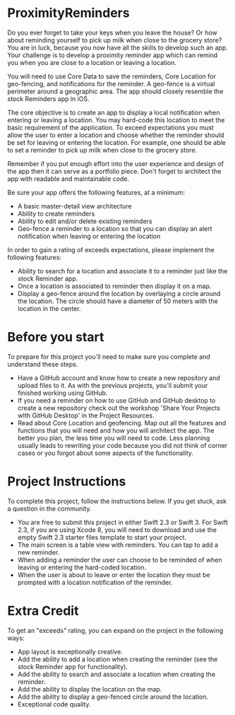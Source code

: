 # ProximityReminders

Do you ever forget to take your keys when you leave the house? Or how about reminding yourself to pick up milk when close to the grocery store? You are in luck, because you now have all the skills to develop such an app. Your challenge is to develop a proximity reminder app which can remind you when you are close to a location or leaving a location.

You will need to use Core Data to save the reminders, Core Location for geo-fencing, and notifications for the reminder. A geo-fence is a virtual perimeter around a geographic area. The app should closely resemble the stock Reminders app in iOS.

The core objective is to create an app to display a local notification when entering or leaving a location. You may hard-code this location to meet the basic requirement of the application. To exceed expectations you must allow the user to enter a location and choose whether the reminder should be set for leaving or entering the location. For example, one should be able to set a reminder to pick up milk when close to the grocery store.

Remember if you put enough effort into the user experience and design of the app then it can serve as a portfolio piece. Don't forget to architect the app with readable and maintainable code.

Be sure your app offers the following features, at a minimum:

- A basic master-detail view architecture
- Ability to create reminders
- Ability to edit and/or delete existing reminders
- Geo-fence a reminder to a location so that you can display an alert notification when leaving or entering the location

In order to gain a rating of exceeds expectations, please implement the following features:

- Ability to search for a location and associate it to a reminder just like the stock Reminder app.
- Once a location is associated to reminder then display it on a map.
- Display a geo-fence around the location by overlaying a circle around the location. The circle should have a diameter of 50 meters with the location in the center.

# Before you start

To prepare for this project you'll need to make sure you complete and understand these steps.

- Have a GitHub account and know how to create a new repository and upload files to it. As with the previous projects, you'll submit your finished working using GitHub.
- If you need a reminder on how to use GitHub and GitHub desktop to create a new repository check out the workshop 'Share Your Projects wIth GitHub Desktop' in the Project Resources.
- Read about Core Location and geofencing. Map out all the features and functions that you will need and how you will architect the app. The better you plan, the less time you will need to code. Less planning usually leads to rewriting your code because you did not think of corner cases or you forgot about some aspects of the functionality.

# Project Instructions

To complete this project, follow the instructions below. If you get stuck, ask a question in the community.

- You are free to submit this project in either Swift 2.3 or Swift 3. For Swift 2.3, if you are using Xcode 8, you will need to download and use the empty Swift 2.3 starter files template to start your project.
- The main screen is a table view with reminders. You can tap to add a new reminder.
- When adding a reminder the user can choose to be reminded of when leaving or entering the hard-coded location.
- When the user is about to leave or enter the location they must be prompted with a location notification of the reminder.

# Extra Credit

To get an "exceeds" rating, you can expand on the project in the following ways:

- App layout is exceptionally creative.
- Add the ability to add a location when creating the reminder (see the stock Reminder app for functionality).
- Add the ability to search and associate a location when creating the reminder.
- Add the ability to display the location on the map.
- Add the ability to display a geo-fenced circle around the location.
- Exceptional code quality.
